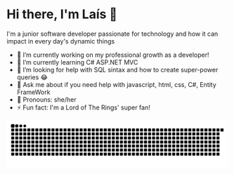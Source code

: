 # Hi there, I'm Laís 👋

I'm a junior software developer passionate for technology and how it can impact in every day's dynamic things


- 🔭 I’m currently working on my professional growth as a developer!
- 🌱 I’m currently learning C# ASP.NET MVC
- 🤔 I’m looking for help with SQL sintax and how to create super-power queries 😂
- 💬 Ask me about if you need help with javascript, html, css, C#, Entity FrameWork
- 👧 Pronouns: she/her
- ⚡ Fun fact: I'm a Lord of The Rings' super fan!



    
 ![snake svg](https://github.com/Lais-Peixoto/Lais-Peixoto/blob/output/github-contribution-grid-snake.svg)


